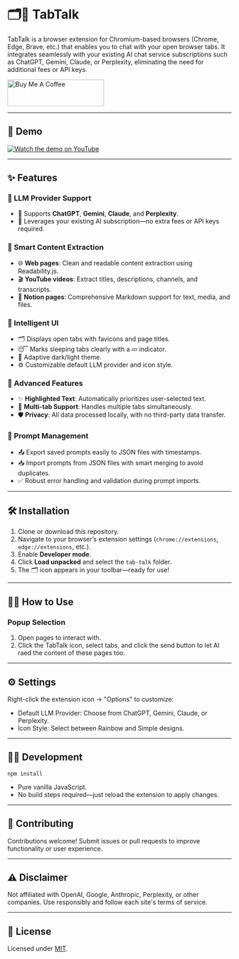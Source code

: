 # 🗂️💬 TabTalk

TabTalk is a browser extension for Chromium-based browsers (Chrome, Edge, Brave, etc.) that enables you to chat with your open browser tabs. It integrates seamlessly with your existing AI chat service subscriptions such as ChatGPT, Gemini, Claude, or Perplexity, eliminating the need for additional fees or API keys.

<a href="https://buymeacoffee.com/riiiiiiiiiina" target="_blank"><img src="https://cdn.buymeacoffee.com/buttons/v2/default-blue.png" alt="Buy Me A Coffee" style="height: 60px !important;width: 217px !important;" ></a>

---

## 🎥 Demo

[![Watch the demo on YouTube](https://img.youtube.com/vi/te0KYbN8FzQ/0.jpg)](https://www.youtube.com/watch?v=te0KYbN8FzQ)

---

## ✨ Features

### 🤖 LLM Provider Support

* 🔄 Supports **ChatGPT**, **Gemini**, **Claude**, and **Perplexity**.
* 💸 Leverages your existing AI subscription—no extra fees or API keys required.

### 📄 Smart Content Extraction

* 🌐 **Web pages**: Clean and readable content extraction using Readability.js.
* 🎬 **YouTube videos**: Extract titles, descriptions, channels, and transcripts.
* 📝 **Notion pages**: Comprehensive Markdown support for text, media, and files.

### 🎨 Intelligent UI

* 🗂️ Displays open tabs with favicons and page titles.
* 😴 Marks sleeping tabs clearly with a 💤 indicator.
* 🎨 Adaptive dark/light theme.
* ⚙️ Customizable default LLM provider and icon style.

### 🚀 Advanced Features

* ✨ **Highlighted Text**: Automatically prioritizes user-selected text.
* 🎯 **Multi-tab Support**: Handles multiple tabs simultaneously.
* 🛡️ **Privacy**: All data processed locally, with no third-party data transfer.

### 📁 Prompt Management

* 📤 Export saved prompts easily to JSON files with timestamps.
* 📥 Import prompts from JSON files with smart merging to avoid duplicates.
* ✅ Robust error handling and validation during prompt imports.

---

## 🛠️ Installation

1. Clone or download this repository.
2. Navigate to your browser’s extension settings (`chrome://extensions`, `edge://extensions`, etc.).
3. Enable **Developer mode**.
4. Click **Load unpacked** and select the `tab-talk` folder.
5. The 🗂️ icon appears in your toolbar—ready for use!

---

## 🚶‍♀️ How to Use

### **Popup Selection**

1. Open pages to interact with.
3. Click the TabTalk icon, select tabs, and click the send button to let AI raed the content of these pages too.

---

## ⚙️ Settings

Right-click the extension icon → "Options" to customize:

* Default LLM Provider: Choose from ChatGPT, Gemini, Claude, or Perplexity.
* Icon Style: Select between Rainbow and Simple designs.

---

## 👩‍💻 Development

```shell
npm install
```

* Pure vanilla JavaScript.
* No build steps required—just reload the extension to apply changes.

---

## 🤝 Contributing

Contributions welcome! Submit issues or pull requests to improve functionality or user experience.

---

## ⚠️ Disclaimer

Not affiliated with OpenAI, Google, Anthropic, Perplexity, or other companies. Use responsibly and follow each site's terms of service.

---

## 📜 License

Licensed under [MIT](LICENSE).
